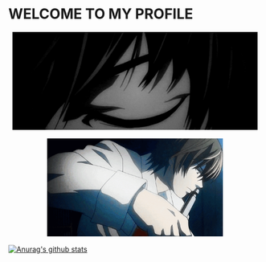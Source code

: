 # WELCOME TO MY PROFILE

<p align="center"><a href="https://github.com/ChebbahMohamedBechir"><img src="hi.gif" height='195' alt="Light Yagami">
<p align="center"><a href="https://github.com/ChebbahMohamedBechir"><img src="ki.gif" height='195' alt="Light Yagami">  

![Anurag's github stats](https://github-readme-stats.vercel.app/api?username=python-life&show_icons=true&theme=tokyonight)
